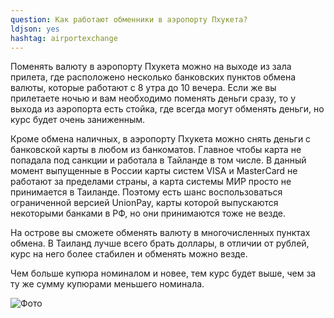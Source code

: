 ```yaml
---
question: Как работают обменники в аэропорту Пхукета?
ldjson: yes
hashtag: airportexchange
---
```


Поменять валюту в аэропорту Пхукета можно на выходе из зала прилета, где расположено несколько банковских пунктов обмена валюты, которые работают с 8 утра до 10 вечера. Если же вы прилетаете ночью и вам необходимо поменять деньги сразу, то у выхода из аэропорта есть стойка, где всегда могут обменять деньги, но курс будет очень заниженным. 

Кроме обмена наличных, в аэропорту Пхукета можно снять деньги с банковской карты в любом из банкоматов. Главное чтобы карта не попадала под санкции и работала в Тайланде в том числе. В данный момент выпущенные в России карты систем VISA и MasterCard не работают за пределами страны, а карта системы МИР просто не принимается в Таиланде. Поэтому есть шанс воспользоваться ограниченной версией UnionPay, карты которой выпускаются некоторыми банками в РФ, но они принимаются тоже не везде.

На острове вы сможете обменять валюту в многочисленных пунктах обмена. В Таиланд лучше всего брать доллары, в отличии от рублей, курс на него более стабилен и обменять можно везде.

Чем больше купюра номиналом и новее, тем курс будет выше, чем за ту же сумму купюрами меньшего номинала.

  ![Фото](https://phuketfaq.ru/assets/images/obmennik.jpeg)
